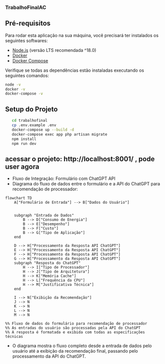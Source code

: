 ### TrabalhoFinalAC

## Pré-requisitos

Para rodar esta aplicação na sua máquina, você precisará ter instalados os seguintes softwares:

- [Node.js](https://nodejs.org) (versão LTS recomendada ^18.0)
- [Docker](https://www.docker.com/)
- [Docker Compose](https://docs.docker.com/compose/install/)

Verifique se todas as dependências estão instaladas executando os seguintes comandos:

```bash
node -v
docker -v
docker-compose -v
```

## Setup do Projeto
```bash
   cd trabalhofinal
   cp .env.example .env
   docker-compose up --build -d
   docker-compose exec app php artisan migrate
   npm install
   npm run dev
```
## acessar o projeto: http://localhost:8001/ , pode user agora  

- Fluxo de Integração: Formulário com ChatGPT API
- Diagrama do fluxo de dados entre o formulário e a API do ChatGPT para recomendação de processador:
```mermaid
flowchart TD
    A["Formulário de Entrada"] --> B["Dados do Usuário"]
    
    
    subgraph "Entrada de Dados"
        B --> D["Consumo de Energia"]
        B --> E["Desempenho"]
        B --> F["Custo"]
        B --> G["Tipo de Aplicação"]
    end
    
    D --> H["Processamento da Resposta API ChatGPT"]
    E --> H["Processamento da Resposta API ChatGPT"]
    F --> H["Processamento da Resposta API ChatGPT"]
    G --> H["Processamento da Resposta API ChatGPT"]    
    subgraph "Resposta do ChatGPT"
        H --> I["Tipo de Processador"]
        H --> J["Tipo de Arquitetura"]
        H --> K["Memória Cache"]
        H --> L["Frequência da CPU"]
        H --> M["Justificativa Técnica"]
    end
    
    I --> N["Exibição da Recomendação"]
    J --> N
    K --> N
    L --> N
    M --> N

%% Fluxo de dados do formulário para recomendação de processador
%% As entradas do usuário são processadas pela API do ChatGPT
%% A resposta é formatada e exibida com todas as especificações técnicas

```
- O diagrama mostra o fluxo completo desde a entrada de dados pelo usuário até a exibição da recomendação final, passando pelo processamento da API do ChatGPT.
